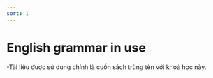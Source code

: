 ```yaml
---
sort: 1
---
```


# English grammar in use

-Tài liệu được sử dụng chính là cuốn sách trùng tên với khoá học này.
